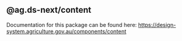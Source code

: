 ## @ag.ds-next/content

Documentation for this package can be found here: https://design-system.agriculture.gov.au/components/content

